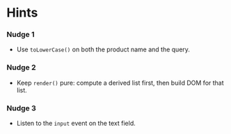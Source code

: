 # Hints

### Nudge 1

- Use `toLowerCase()` on both the product name and the query.

### Nudge 2

- Keep `render()` pure: compute a derived list first, then build DOM for that list.

### Nudge 3

- Listen to the `input` event on the text field.
